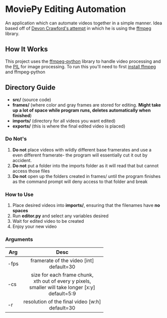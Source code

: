 # MoviePy Editing Automation
An application which can automate videos together in a simple manner. Idea based off of [Devon Crawford's attempt](https://github.com/DevonCrawford/Video-Editing-Automation) in which he is using the [ffmpeg](https://ffmpeg.org/) library.

## How It Works
This project uses the [ffmpeg-python](https://github.com/kkroening/ffmpeg-python) library to handle video processing and the [PIL](http://www.pythonware.com/products/pil/) for image processing. To run this you'll need to first [install ffmpeg](https://github.com/adaptlearning/adapt_authoring/wiki/Installing-FFmpeg) and ffmpeg-python

## Directory Guide
- **src/** (source code)
- **frames/** (where color and gray frames are stored for editing. **Might take up a lot of space while program runs, deletes automatically when finished**)
- **imports/** (directory for all videos you want edited)
- **exports/** (this is where the final edited video is placed)

### **Do Not's**
1. **Do not** place videos with wildly different base framerates and use a even different framerate- the program will essentially cut it out by accident.
2. **Do not** put a folder into the imports folder as it will read that but cannot access those files
3. **Do not** open up the folders created in frames/ until the program finishes as the command prompt will deny access to that folder and break

### How to Use
1. Place desired videos into **imports/**, ensuring that the filenames have **no spaces**
2. Run **editor.py** and select any variables desired
3. Wait for edited video to be created
4. Enjoy your new video

### Arguments
| Arg      | Desc          |
| -------- |:-------------:|
| -fps     | framerate of the video [int] <br> default=30|
| -cs      | size for each frame chunk, <br>xth out of every y pixels, <br>smaller will take longer [x:y]<br> default=5:9|
| -r       | resolution of the final video [w:h]  <br> default=30 |